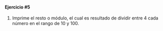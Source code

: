 #### Ejercicio #5

1. Imprime el resto o módulo, el cual es resultado de dividir entre 4 cada número en el rango de 10 y 100.